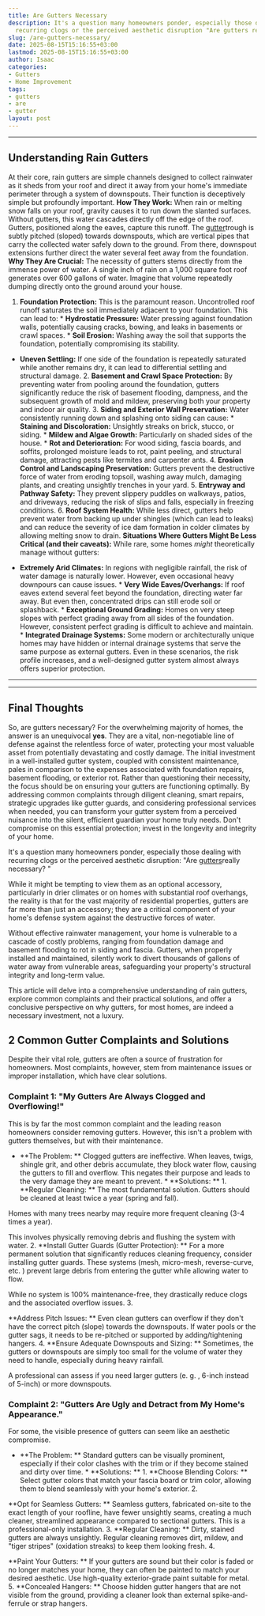 ```yaml
---
title: Are Gutters Necessary
description: It's a question many homeowners ponder, especially those dealing with
  recurring clogs or the perceived aesthetic disruption "Are gutters really necessary?"...
slug: /are-gutters-necessary/
date: 2025-08-15T15:16:55+03:00
lastmod: 2025-08-15T15:16:55+03:00
author: Isaac
categories:
- Gutters
- Home Improvement
tags:
- gutters
- are
- gutter
layout: post
---
```

---

## Understanding Rain Gutters
At their core, rain gutters are simple channels designed to collect rainwater as it sheds from your roof and direct it away from your home's immediate perimeter through a system of downspouts. Their function is deceptively simple but profoundly important.
**How They Work:** When rain or melting snow falls on your roof, gravity causes it to run down the slanted surfaces. Without gutters, this water cascades directly off the edge of the roof. Gutters, positioned along the eaves, capture this runoff. The [gutter](https://pestpolicy.com/best-3-inch-gutter-guards/)trough is subtly pitched (sloped) towards downspouts, which are vertical pipes that carry the collected water safely down to the ground.
From there, downspout extensions further direct the water several feet away from the foundation.
**Why They Are Crucial:** The necessity of gutters stems directly from the immense power of water. A single inch of rain on a 1,000 square foot roof generates over 600 gallons of water. Imagine that volume repeatedly dumping directly onto the ground around your house.
1. **Foundation Protection:** This is the paramount reason. Uncontrolled roof runoff saturates the soil immediately adjacent to your foundation. This can lead to: * **Hydrostatic Pressure:** Water pressing against foundation walls, potentially causing cracks, bowing, and leaks in basements or crawl spaces. * **Soil Erosion:** Washing away the soil that supports the foundation, potentially compromising its stability.

* **Uneven Settling:** If one side of the foundation is repeatedly saturated while another remains dry, it can lead to differential settling and structural damage. 2. **Basement and Crawl Space Protection:** By preventing water from pooling around the foundation, gutters significantly reduce the risk of basement flooding, dampness, and the subsequent growth of mold and mildew, preserving both your property and indoor air quality. 3.
**Siding and Exterior Wall Preservation:** Water consistently running down and splashing onto siding can cause: * **Staining and Discoloration:** Unsightly streaks on brick, stucco, or siding. * **Mildew and Algae Growth:** Particularly on shaded sides of the house. * **Rot and Deterioration:** For wood siding, fascia boards, and soffits, prolonged moisture leads to rot, paint peeling, and structural damage, attracting pests like termites and carpenter ants. 4.
**Erosion Control and Landscaping Preservation:** Gutters prevent the destructive force of water from eroding topsoil, washing away mulch, damaging plants, and creating unsightly trenches in your yard. 5. **Entryway and Pathway Safety:** They prevent slippery puddles on walkways, patios, and driveways, reducing the risk of slips and falls, especially in freezing conditions. 6.
**Roof System Health:** While less direct, gutters help prevent water from backing up under shingles (which can lead to leaks) and can reduce the severity of ice dam formation in colder climates by allowing melting snow to drain.
**Situations Where Gutters Might Be Less Critical (and their caveats):** While rare, some homes *might* theoretically manage without gutters:

* **Extremely Arid Climates:** In regions with negligible rainfall, the risk of water damage is naturally lower. However, even occasional heavy downpours can cause issues. * **Very Wide Eaves/Overhangs:** If roof eaves extend several feet beyond the foundation, directing water far away. But even then, concentrated drips can still erode soil or splashback. * **Exceptional Ground Grading:** Homes on very steep slopes with perfect grading away from all sides of the foundation.
However, consistent perfect grading is difficult to achieve and maintain. * **Integrated Drainage Systems:** Some modern or architecturally unique homes may have hidden or internal drainage systems that serve the same purpose as external gutters.
Even in these scenarios, the risk profile increases, and a well-designed gutter system almost always offers superior protection.
---
---

## Final Thoughts
So, are gutters necessary? For the overwhelming majority of homes, the answer is an unequivocal **yes**. They are a vital, non-negotiable line of defense against the relentless force of water, protecting your most valuable asset from potentially devastating and costly damage. The initial investment in a well-installed gutter system, coupled with consistent maintenance, pales in comparison to the expenses associated with foundation repairs, basement flooding, or exterior rot.
Rather than questioning their necessity, the focus should be on ensuring your gutters are functioning optimally. By addressing common complaints through diligent cleaning, smart repairs, strategic upgrades like gutter guards, and considering professional services when needed, you can transform your gutter system from a perceived nuisance into the silent, efficient guardian your home truly needs. Don't compromise on this essential protection; invest in the longevity and integrity of your home.

It's a question many homeowners ponder, especially those dealing with recurring clogs or the perceived aesthetic disruption: "Are [gutters](https://pestpolicy.com/all-american-gutters-reviews/)really necessary? "

While it might be tempting to view them as an optional accessory, particularly in drier climates or on homes with substantial roof overhangs, the reality is that for the vast majority of residential properties, gutters are far more than just an accessory; they are a critical component of your home's defense system against the destructive forces of water.

Without effective rainwater management, your home is vulnerable to a cascade of costly problems, ranging from foundation damage and basement flooding to rot in siding and fascia. Gutters, when properly installed and maintained, silently work to divert thousands of gallons of water away from vulnerable areas, safeguarding your property's structural integrity and long-term value.

This article will delve into a comprehensive understanding of rain gutters, explore common complaints and their practical solutions, and offer a conclusive perspective on why gutters, for most homes, are indeed a necessary investment, not a luxury.

##  2 Common Gutter Complaints and Solutions

Despite their vital role, gutters are often a source of frustration for homeowners. Most complaints, however, stem from maintenance issues or improper installation, which have clear solutions.

###  Complaint 1: "My Gutters Are Always Clogged and Overflowing!"

This is by far the most common complaint and the leading reason homeowners consider removing gutters. However, this isn't a problem with gutters themselves, but with their maintenance.

* **The Problem: ** Clogged gutters are ineffective. When leaves, twigs, shingle grit, and other debris accumulate, they block water flow, causing the gutters to fill and overflow. This negates their purpose and leads to the very damage they are meant to prevent. * **Solutions: ** 1. **Regular Cleaning: ** The most fundamental solution. Gutters should be cleaned at least twice a year (spring and fall).

Homes with many trees nearby may require more frequent cleaning (3-4 times a year).

This involves physically removing debris and flushing the system with water. 2. **Install Gutter Guards (Gutter Protection): ** For a more permanent solution that significantly reduces cleaning frequency, consider installing gutter guards. These systems (mesh, micro-mesh, reverse-curve, etc. ) prevent large debris from entering the gutter while allowing water to flow.

While no system is 100% maintenance-free, they drastically reduce clogs and the associated overflow issues. 3.

**Address Pitch Issues: ** Even clean gutters can overflow if they don't have the correct pitch (slope) towards the downspouts. If water pools or the gutter sags, it needs to be re-pitched or supported by adding/tightening hangers. 4. **Ensure Adequate Downspouts and Sizing: ** Sometimes, the gutters or downspouts are simply too small for the volume of water they need to handle, especially during heavy rainfall.

A professional can assess if you need larger gutters (e. g. , 6-inch instead of 5-inch) or more downspouts.

###  Complaint 2: "Gutters Are Ugly and Detract from My Home's Appearance."

For some, the visible presence of gutters can seem like an aesthetic compromise.

* **The Problem: ** Standard gutters can be visually prominent, especially if their color clashes with the trim or if they become stained and dirty over time. * **Solutions: ** 1. **Choose Blending Colors: ** Select gutter colors that match your fascia board or trim color, allowing them to blend seamlessly with your home's exterior. 2.

**Opt for Seamless Gutters: ** Seamless gutters, fabricated on-site to the exact length of your roofline, have fewer unsightly seams, creating a much cleaner, streamlined appearance compared to sectional gutters. This is a professional-only installation. 3. **Regular Cleaning: ** Dirty, stained gutters are always unsightly. Regular cleaning removes dirt, mildew, and "tiger stripes" (oxidation streaks) to keep them looking fresh. 4.

**Paint Your Gutters: ** If your gutters are sound but their color is faded or no longer matches your home, they can often be painted to match your desired aesthetic. Use high-quality exterior-grade paint suitable for metal. 5. **Concealed Hangers: ** Choose hidden gutter hangers that are not visible from the ground, providing a cleaner look than external spike-and-ferrule or strap hangers.
